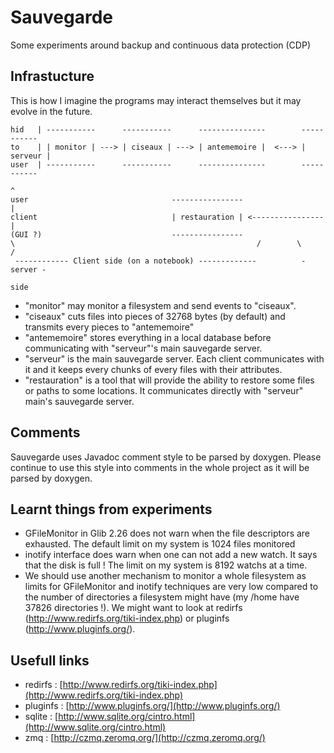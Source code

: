 Sauvegarde
==========

Some experiments around backup and continuous data protection (CDP)


Infrastucture
-------------

This is how I imagine the programs may interact themselves but it may
evolve in the future.

    hid   | -----------      -----------      ---------------        -----------
    to    | | monitor | ---> | ciseaux | ---> | antememoire |  <---> | serveur |
    user  | -----------      -----------      ---------------        -----------
                                                                          ^
    user                                ----------------                  |
    client                              | restauration | <----------------|
    (GUI ?)                             ----------------
    \                                                      /        \          /
     ------------ Client side (on a notebook) -------------          - server -
                                                                        side


* "monitor" may monitor a filesystem and send events to "ciseaux".
* "ciseaux" cuts files into pieces of 32768 bytes (by default) and transmits
  every pieces to "antememoire"
* "antememoire" stores everything in a local database before communicating
  with "serveur"'s main sauvegarde server.
* "serveur" is the main sauvegarde server. Each client communicates with it
  and it keeps every chunks of every files with their attributes.
* "restauration" is a tool that will provide the ability to restore some
  files or paths to some locations. It communicates directly with "serveur"
  main's sauvegarde server.


Comments
--------

Sauvegarde uses Javadoc comment style to be parsed by doxygen. Please
continue to use this style into comments in the whole project as it will
be parsed by doxygen.


Learnt things from experiments
------------------------------

* GFileMonitor in Glib 2.26 does not warn when the file descriptors are
  exhausted. The default limit on my system is 1024 files monitored
* inotify interface does warn when one can not add a new watch. It says
  that the disk is full ! The limit on my system is 8192 watchs at a time.
* We should use another mechanism to monitor a whole filesystem as limits
  for GFileMonitor and inotify techniques are very low compared to the
  number of directories a filesystem might have (my /home have 37826
  directories !). We might want to look at redirfs
  (http://www.redirfs.org/tiki-index.php) or pluginfs
  (http://www.pluginfs.org/).


Usefull links
-------------
* redirfs  : [http://www.redirfs.org/tiki-index.php](http://www.redirfs.org/tiki-index.php)
* pluginfs : [http://www.pluginfs.org/](http://www.pluginfs.org/)
* sqlite   : [http://www.sqlite.org/cintro.html](http://www.sqlite.org/cintro.html)
* zmq      : [http://czmq.zeromq.org/](http://czmq.zeromq.org/)



